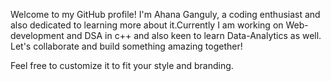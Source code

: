 Welcome to my GitHub profile! I'm Ahana Ganguly, a coding enthusiast and also dedicated to learning more about it.Currently I am working on  Web-development and DSA in c++ and also keen to learn Data-Analytics as well. 
Let's collaborate and build something amazing together!


Feel free to customize it to fit your style and branding.
<!---
AhanaGanguly965/AhanaGanguly965 is a ✨ special ✨ repository because its `README.md` (this file) appears on your GitHub profile.
You can click the Preview link to take a look at your changes.
--->
